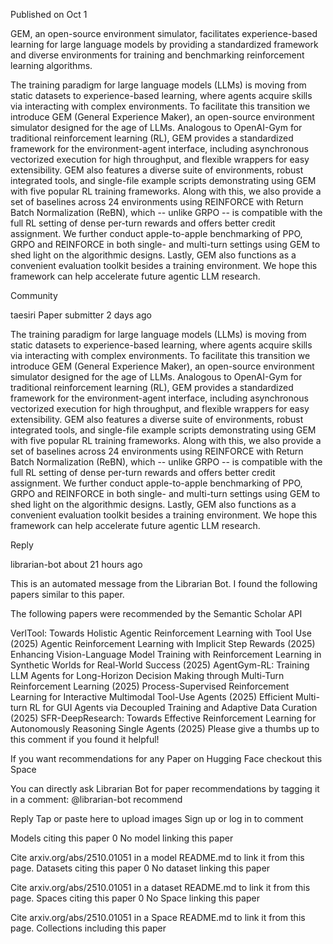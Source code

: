 
Published on Oct 1


GEM, an open-source environment simulator, facilitates experience-based learning for large language models by providing a standardized framework and diverse environments for training and benchmarking reinforcement learning algorithms.

The training paradigm for large language models (LLMs) is moving from static datasets to experience-based learning, where agents acquire skills via interacting with complex environments. To facilitate this transition we introduce GEM (General Experience Maker), an open-source environment simulator designed for the age of LLMs. Analogous to OpenAI-Gym for traditional reinforcement learning (RL), GEM provides a standardized framework for the environment-agent interface, including asynchronous vectorized execution for high throughput, and flexible wrappers for easy extensibility. GEM also features a diverse suite of environments, robust integrated tools, and single-file example scripts demonstrating using GEM with five popular RL training frameworks. Along with this, we also provide a set of baselines across 24 environments using REINFORCE with Return Batch Normalization (ReBN), which -- unlike GRPO -- is compatible with the full RL setting of dense per-turn rewards and offers better credit assignment. We further conduct apple-to-apple benchmarking of PPO, GRPO and REINFORCE in both single- and multi-turn settings using GEM to shed light on the algorithmic designs. Lastly, GEM also functions as a convenient evaluation toolkit besides a training environment. We hope this framework can help accelerate future agentic LLM research.

Community

taesiri
Paper submitter
2 days ago

The training paradigm for large language models (LLMs) is moving from static datasets to experience-based learning, where agents acquire skills via interacting with complex environments. To facilitate this transition we introduce GEM (General Experience Maker), an open-source environment simulator designed for the age of LLMs. Analogous to OpenAI-Gym for traditional reinforcement learning (RL), GEM provides a standardized framework for the environment-agent interface, including asynchronous vectorized execution for high throughput, and flexible wrappers for easy extensibility. GEM also features a diverse suite of environments, robust integrated tools, and single-file example scripts demonstrating using GEM with five popular RL training frameworks. Along with this, we also provide a set of baselines across 24 environments using REINFORCE with Return Batch Normalization (ReBN), which -- unlike GRPO -- is compatible with the full RL setting of dense per-turn rewards and offers better credit assignment. We further conduct apple-to-apple benchmarking of PPO, GRPO and REINFORCE in both single- and multi-turn settings using GEM to shed light on the algorithmic designs. Lastly, GEM also functions as a convenient evaluation toolkit besides a training environment. We hope this framework can help accelerate future agentic LLM research.

Reply

librarian-bot
about 21 hours ago

This is an automated message from the Librarian Bot. I found the following papers similar to this paper.

The following papers were recommended by the Semantic Scholar API

VerlTool: Towards Holistic Agentic Reinforcement Learning with Tool Use (2025)
Agentic Reinforcement Learning with Implicit Step Rewards (2025)
Enhancing Vision-Language Model Training with Reinforcement Learning in Synthetic Worlds for Real-World Success (2025)
AgentGym-RL: Training LLM Agents for Long-Horizon Decision Making through Multi-Turn Reinforcement Learning (2025)
Process-Supervised Reinforcement Learning for Interactive Multimodal Tool-Use Agents (2025)
Efficient Multi-turn RL for GUI Agents via Decoupled Training and Adaptive Data Curation (2025)
SFR-DeepResearch: Towards Effective Reinforcement Learning for Autonomously Reasoning Single Agents (2025)
Please give a thumbs up to this comment if you found it helpful!

If you want recommendations for any Paper on Hugging Face checkout this Space

You can directly ask Librarian Bot for paper recommendations by tagging it in a comment: @librarian-bot recommend

Reply
Tap or paste here to upload images
Sign up or log in to comment

Models citing this paper
0
No model linking this paper

Cite arxiv.org/abs/2510.01051 in a model README.md to link it from this page.
Datasets citing this paper
0
No dataset linking this paper

Cite arxiv.org/abs/2510.01051 in a dataset README.md to link it from this page.
Spaces citing this paper
0
No Space linking this paper

Cite arxiv.org/abs/2510.01051 in a Space README.md to link it from this page.
Collections including this paper
